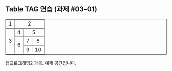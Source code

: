 <html>
  <head>
        <title> Table TAG 연습 </title>
  </head>
  <body>
    <h2> Table TAG 연습 (과제 #03-01) </h2>
    <table border="1">
      <tr>
        <td colspan="4" rowspan="4" align="center">1</td>
        <td colspan="4" rowspan="4" align="center">2</td>
      </tr>
      <tr/> <tr/> <tr/>
      <tr>
        <td colspan="4" rowspan="4" align="center">3</td>
        <td colspan="2" rowspan="2" align="center">4</td>
        <td colspan="2" rowspan="2" align="center">5</td>
      </tr>
      <tr/>
      <tr>
        <td colspan="2" rowspan="2" align="center">6</td>
        <td align="center">7</td>
        <td align="center">8</td>
      </tr>
      <tr>
        <td align="center">9</td>
        <td align="center">10</td>
      </tr>
    </table>
    웹프로그래밍2 과목. 예제 공간입니다.
  </body>
</html>
